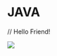 # JAVA

// Hello Friend!

<img src="https://www.google.com/url?sa=i&url=https%3A%2F%2Frogorogo.tistory.com%2F21&psig=AOvVaw0dg57TApNrwpjEJ1HdjrlS&ust=1616423248946000&source=images&cd=vfe&ved=0CAIQjRxqFwoTCIiV4_3Lwe8CFQAAAAAdAAAAABAD"/>
